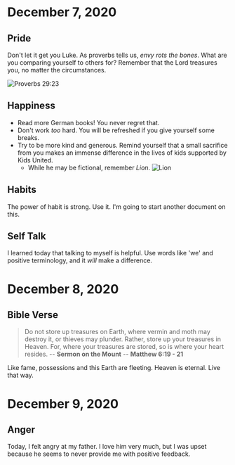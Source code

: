 # December 7, 2020 

## Pride 

Don't let it get you Luke.  As proverbs tells us, *envy rots the bones*.  What are you comparing yourself to others for?  Remember that the Lord treasures you, no matter the circumstances. 

![Proverbs 29:23](https://i.pinimg.com/736x/75/63/2a/75632ad778578075f3f15960168d7a33.jpg)

## Happiness 

* Read more German books!  You never regret that. 
* Don't work *too* hard.  You will be refreshed if you give yourself some breaks.
* Try to be more kind and generous.  Remind yourself that a small sacrifice from you makes an immense difference in the lives of kids supported by Kids United. 
    * While he may be fictional, remember *Lion*. 
![Lion](https://im.rediff.com/movies/2017/feb/23lion.jpg)

## Habits

The power of habit is strong.  Use it.  I'm going to start another document on this. 

## Self Talk

I learned today that talking to myself is helpful.  Use words like 'we' and positive terminology, and it *will* make a difference. 

# December 8, 2020 

## Bible Verse 

> Do not store up treasures on Earth, where vermin and moth may destroy it, or thieves may plunder.  Rather, store up your treasures in Heaven.  For, where your treasures are stored, so is where your heart resides. 
> -- **Sermon on the Mount** 
> -- **Matthew 6:19 - 21**

Like fame, possessions and this Earth are fleeting.  Heaven is eternal.  Live that way. 

# December 9, 2020

## Anger 

Today, I felt angry at my father.  I love him very much, but I was upset because he seems to never provide me with positive feedback.  

